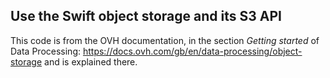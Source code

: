 ## Use the Swift object storage and its S3 API

This code is from the OVH documentation, in the section *Getting started* of Data Processing:  https://docs.ovh.com/gb/en/data-processing/object-storage and is explained there.
